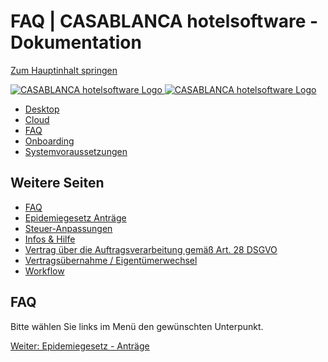 # FAQ | CASABLANCA hotelsoftware - Dokumentation

[Zum Hauptinhalt springen](https://docs.casablanca.at/faq/#__docusaurus_skipToContent_fallback)

[![CASABLANCA hotelsoftware Logo](https://docs.casablanca.at/img/logo.png) ![CASABLANCA hotelsoftware Logo](https://docs.casablanca.at/img/Casablanca_LOGO_2022_neg.png)](https://docs.casablanca.at/)

* [Desktop](https://docs.casablanca.at/desktop/desktop/)
* [Cloud](https://docs.casablanca.at/cloud/cloud_systems/)
* [FAQ](https://docs.casablanca.at/faq)
* [Onboarding](https://docs.casablanca.at/onboarding/fiscalization)
* [Systemvoraussetzungen](https://docs.casablanca.at/system_requirements)

## Weitere Seiten

* [FAQ](https://docs.casablanca.at/faq/)
* [Epidemiegesetz Anträge](https://docs.casablanca.at/faq/epidemic_law/)
* [Steuer-Anpassungen](https://docs.casablanca.at/faq/change_of_taxes/)
* [Infos & Hilfe](https://docs.casablanca.at/faq/info_help/block_vacancies)
* [Vertrag über die Auftragsverarbeitung gemäß Art. 28 DSGVO](https://docs.casablanca.at/faq/dsgvo/)
* [Vertragsübernahme / Eigentümerwechsel](https://docs.casablanca.at/faq/customer_change/)
* [Workflow](https://docs.casablanca.at/faq/workflow/)

## FAQ

Bitte wählen Sie links im Menü den gewünschten Unterpunkt.

[Weiter: Epidemiegesetz - Anträge](https://docs.casablanca.at/faq/epidemic_law/)